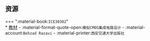 ## 资源  
=== ":material-book:`ICE30302`"  
    * [教材](https://api.hanximeng.com/lanzou/?url=https://cqu-openlib.lanzout.com/i4NaN2f26nih&type=down) - :material-format-quote-open:`模拟CMOS集成电路设计` - :material-account:`Behzad Razavi` - :material-printer:`西安交通大学出版社`  